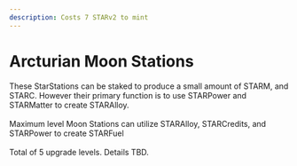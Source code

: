 ```yaml
---
description: Costs 7 STARv2 to mint
---
```


# Arcturian Moon Stations

These StarStations can be staked to produce a small amount of STARM, and STARC. However their primary function is to use STARPower and STARMatter to create STARAlloy. \
\
Maximum level Moon Stations can utilize STARAlloy, STARCredits, and STARPower to create STARFuel\
\
Total of 5 upgrade levels. Details TBD.&#x20;
